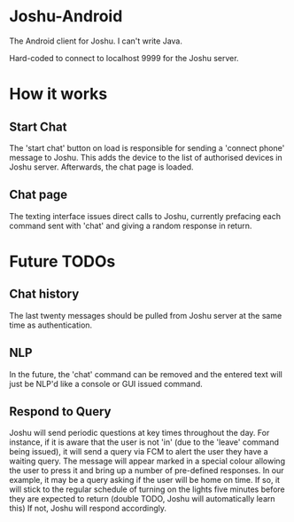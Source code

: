 # Joshu-Android
The Android client for Joshu. I can't write Java.

Hard-coded to connect to localhost 9999 for the Joshu server.

# How it works
## Start Chat
The 'start chat' button on load is responsible for sending a 'connect phone' message to Joshu. 
This adds the device to the list of authorised devices in Joshu server. Afterwards, the chat page is loaded.

## Chat page
The texting interface issues direct calls to Joshu, currently prefacing each command sent with 'chat' and giving a random response in return.

# Future TODOs
## Chat history
The last twenty messages should be pulled from Joshu server at the same time as authentication.

## NLP
In the future, the 'chat' command can be removed and the entered text will just be NLP'd like a console or GUI issued command.

## Respond to Query
Joshu will send periodic questions at key times throughout the day. For instance, if it is aware that the user is not 'in' (due to the 'leave' command being issued),
it will send a query via FCM to alert the user they have a waiting query. The message will appear marked in a special colour allowing the user to press it
and bring up a number of pre-defined responses. In our example, it may be a query asking if the user will be home on time. 
If so, it will stick to the regular schedule of turning on the lights five minutes before they are expected to return (double TODO, Joshu will automatically learn this)
If not, Joshu will respond accordingly.
